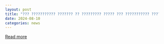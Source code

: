 ```yaml
---
layout: post
title: "??? ??????????? ??????? ?? ????????? ????? ??? ??????????? ????????????, - ????? ???"
date: 2024-08-10
categories: news
---
```


[Read more](https://espreso.tv/svit-ssha-rozgortayut-viyska-na-blizkomu-skhodi-dlya-deeskalatsii-napruzhenosti-u-regioni-biliy-dim)
